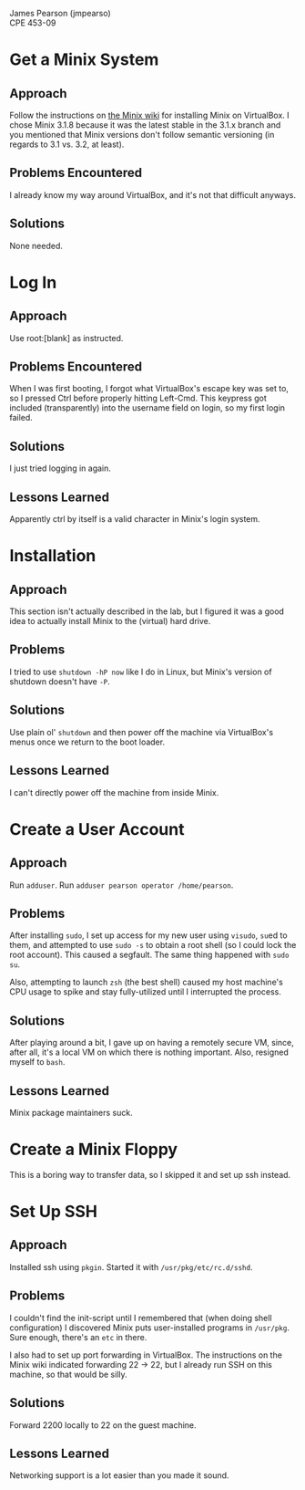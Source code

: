 James Pearson (jmpearso)  
CPE 453-09

# Get a Minix System

## Approach

Follow the instructions on [the Minix wiki][0] for installing Minix on
VirtualBox.  I chose Minix 3.1.8 because it was the latest stable in the 3.1.x
branch and you mentioned that Minix versions don't follow semantic versioning
(in regards to 3.1 vs. 3.2, at least).

[0]: http://wiki.minix3.org/en/UsersGuide/RunningMinixOnVirtualBox

## Problems Encountered

I already know my way around VirtualBox, and it's not that difficult anyways.

## Solutions

None needed.

# Log In

## Approach

Use root:[blank] as instructed.

## Problems Encountered

When I was first booting, I forgot what VirtualBox's escape key was set to, so
I pressed Ctrl before properly hitting Left-Cmd.  This keypress got included
(transparently) into the username field on login, so my first login failed.

## Solutions

I just tried logging in again.

## Lessons Learned

Apparently ctrl by itself is a valid character in Minix's login system.

# Installation

## Approach

This section isn't actually described in the lab, but I figured it was a good
idea to actually install Minix to the (virtual) hard drive.

## Problems

I tried to use `shutdown -hP now` like I do in Linux, but Minix's version of
shutdown doesn't have `-P`.

## Solutions

Use plain ol' `shutdown` and then power off the machine via VirtualBox's menus
once we return to the boot loader.

## Lessons Learned

I can't directly power off the machine from inside Minix.

# Create a User Account

## Approach

Run `adduser`.  Run `adduser pearson operator /home/pearson`.

## Problems

After installing `sudo`, I set up access for my new user using `visudo`, `su`ed
to them, and attempted to use `sudo -s` to obtain a root shell (so I could lock
the root account).  This caused a segfault.  The same thing happened with `sudo
su`.

Also, attempting to launch `zsh` (the best shell) caused my host machine's CPU
usage to spike and stay fully-utilized until I interrupted the process.

## Solutions

After playing around a bit, I gave up on having a remotely secure VM, since,
after all, it's a local VM on which there is nothing important.  Also, resigned
myself to `bash`.

## Lessons Learned

Minix package maintainers suck.

# Create a Minix Floppy

This is a boring way to transfer data, so I skipped it and set up ssh instead.

# Set Up SSH

## Approach

Installed ssh using `pkgin`.  Started it with `/usr/pkg/etc/rc.d/sshd`.

## Problems

I couldn't find the init-script until I remembered that (when doing shell
configuration) I discovered Minix puts user-installed programs in `/usr/pkg`.
Sure enough, there's an `etc` in there.

I also had to set up port forwarding in VirtualBox.  The instructions on the
Minix wiki indicated forwarding 22 -> 22, but I already run SSH on this
machine, so that would be silly.

## Solutions

Forward 2200 locally to 22 on the guest machine.

## Lessons Learned

Networking support is a lot easier than you made it sound.

